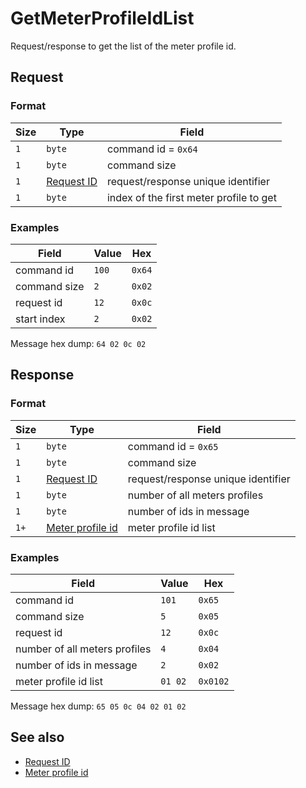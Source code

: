 # GetMeterProfileIdList

Request/response to get the list of the meter profile id.


## Request

### Format

| Size | Type                                 | Field                                   |
| ---- | ------------------------------------ | --------------------------------------- |
| `1`  | `byte`                               | command id = `0x64`                     |
| `1`  | `byte`                               | command size                            |
| `1`  | [Request ID](../types.md#request-id) | request/response unique identifier      |
| `1`  | `byte`                               | index of the first meter profile to get |


### Examples

| Field        | Value | Hex    |
| ------------ | ----- | ------ |
| command id   | `100` | `0x64` |
| command size | `2`   | `0x02` |
| request id   | `12`  | `0x0c` |
| start index  | `2`   | `0x02` |

Message hex dump: `64 02 0c 02`


## Response

### Format

| Size | Type                                             | Field                              |
| ---- | ------------------------------------------------ | ---------------------------------- |
| `1`  | `byte`                                           | command id = `0x65`                |
| `1`  | `byte`                                           | command size                       |
| `1`  | [Request ID](../types.md#request-id)             | request/response unique identifier |
| `1`  | `byte`                                           | number of all meters profiles      |
| `1`  | `byte`                                           | number of ids in message           |
| `1+` | [Meter profile id](../types.md#meter-profile-id) | meter profile id list              |


### Examples

| Field                         | Value   | Hex      |
| ----------------------------- | ------- | -------- |
| command id                    | `101`   | `0x65`   |
| command size                  | `5`     | `0x05`   |
| request id                    | `12`    | `0x0c`   |
| number of all meters profiles | `4`     | `0x04`   |
| number of ids in message      | `2`     | `0x02`   |
| meter profile id list         | `01 02` | `0x0102` |

Message hex dump: `65 05 0c 04 02 01 02`


## See also

* [Request ID](../types.md#request-id)
* [Meter profile id](../types.md#meter-profile-id)
